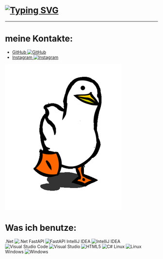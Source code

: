 # [![Typing SVG](https://readme-typing-svg.herokuapp.com?font=Fira+Code&pause=1000&random=true&width=435&lines=Hi%2C+ich+bin+Roman+Kundriukov.;Ich+bin+Student+-+Web-Entwickler)](https://git.io/typing-svg)
__________________

# meine Kontakte:
+ [GitHub	![GitHub](https://img.shields.io/badge/github-%23121011.svg?style=for-the-badge&logo=github&logoColor=white)](https://github.com/RomanKundriukov)
+ [Instagram	![Instagram](https://img.shields.io/badge/Instagram-%23E4405F.svg?style=for-the-badge&logo=Instagram&logoColor=white)](https://www.instagram.com/romankundrukov/)

![Gans](https://github.com/RomanKundriukov/RomanKundriukov/blob/main/image/Gans.gif?raw=true)

# Was ich benutze:
.Net	![.Net](https://img.shields.io/badge/.NET-5C2D91?style=for-the-badge&logo=.net&logoColor=white)
FastAPI	![FastAPI](https://img.shields.io/badge/FastAPI-005571?style=for-the-badge&logo=fastapi)
IntelliJ IDEA	![IntelliJ IDEA](https://img.shields.io/badge/IntelliJIDEA-000000.svg?style=for-the-badge&logo=intellij-idea&logoColor=white)
![Visual Studio Code](https://img.shields.io/badge/Visual%20Studio%20Code-0078d7.svg?style=for-the-badge&logo=visual-studio-code&logoColor=white)
![Visual Studio](https://img.shields.io/badge/Visual%20Studio-5C2D91.svg?style=for-the-badge&logo=visual-studio&logoColor=white)
![HTML5](https://img.shields.io/badge/html5-%23E34F26.svg?style=for-the-badge&logo=html5&logoColor=white)
![C#](https://img.shields.io/badge/c%23-%23239120.svg?style=for-the-badge&logo=c-sharp&logoColor=white)
Linux	![Linux](https://img.shields.io/badge/Linux-FCC624?style=for-the-badge&logo=linux&logoColor=black)
Windows	![Windows](https://img.shields.io/badge/Windows-0078D6?style=for-the-badge&logo=windows&logoColor=white)
